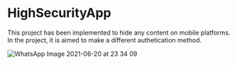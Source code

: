 # HighSecurityApp
 
This project has been implemented to hide any content on mobile platforms. In the project, it is aimed to make a different authetication method.

![WhatsApp Image 2021-06-20 at 23 34 09](https://user-images.githubusercontent.com/53106627/122687613-13542480-d220-11eb-86b0-1a0fe04b054d.jpeg)
